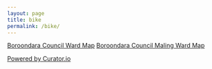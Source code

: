```yaml
---
layout: page
title: bike
permalink: /bike/
---
```


[Boroondara Council Ward Map](https://cdn.boroondara.vic.gov.au/maps/wards5.html) 
[Boroondara Council Maling Ward Map](https://cdn.boroondara.vic.gov.au/maps/malingwardmap.html) 


<!-- Place <div> tag where you want the feed to appear -->
<div id="curator-feed-default-feed-layout"><a href="https://curator.io" target="_blank" class="crt-logo crt-tag">Powered by Curator.io</a></div><!-- The Javascript can be moved to the end of the html page before the </body> tag --><script type="text/javascript">
/* curator-feed-default-feed-layout */
(function(){
var i,e,d=document,s="script";i=d.createElement("script");i.async=1;i.charset="UTF-8";
i.src="https://cdn.curator.io/published/b73d3e75-609e-43f9-92f2-a1dea6ec949d.js";
e=d.getElementsByTagName(s)[0];e.parentNode.insertBefore(i, e);
})();
</script>